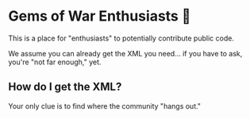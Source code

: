 <!--

**Here are some ideas to get you started:**

🙋‍♀️ A short introduction - what is your organization all about?
🌈 Contribution guidelines - how can the community get involved?
👩‍💻 Useful resources - where can the community find your docs? Is there anything else the community should know?
🍿 Fun facts - what does your team eat for breakfast?
🧙 Remember, you can do mighty things with the power of [Markdown](https://docs.github.com/github/writing-on-github/getting-started-with-writing-and-formatting-on-github/basic-writing-and-formatting-syntax)
-->
# Gems of War Enthusiasts 👋

This is a place for "enthusiasts" to potentially contribute public code.

We assume you can already get the XML you need... if you have to ask, you're "not far enough," yet.

## How do I get the XML?

Your only clue is to find where the community "hangs out."
